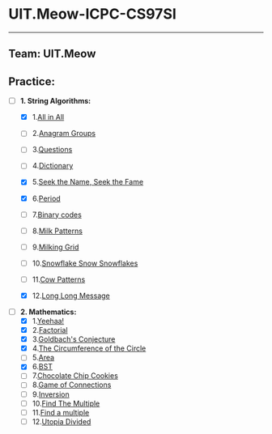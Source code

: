 # UIT.Meow-ICPC-CS97SI
---
## Team: UIT.Meow

## Practice:

- [ ] **1. String Algorithms:**
  - [x] 1.[All in All](http://poj.org/problem?id=1936)
  - [ ] 2.[Anagram Groups](http://poj.org/problem?id=2408)
  - [ ] 3.[Questions](http://poj.org/problem?id=2359)
  - [ ] 4.[Dictionary](http://poj.org/problem?id=1750)
  - [x] 5.[Seek the Name, Seek the Fame](http://poj.org/problem?id=2752)
  - [x] 6.[Period](http://poj.org/problem?id=1961)
  - [ ] 7.[Binary codes](http://poj.org/problem?id=1147)
  - [ ] 8.[Milk Patterns](http://poj.org/problem?id=3261)
  - [ ] 9.[Milking Grid](http://poj.org/problem?id=2185)
  - [ ] 10.[Snowflake Snow Snowflakes](http://poj.org/problem?id=3349)
  - [ ] 11.[Cow Patterns](http://poj.org/problem?id=3167)
  - [x] 12.[Long Long Message](http://poj.org/problem?id=2774)

  
- [ ] **2. Mathematics:**
  - [x] 1.[Yeehaa!](http://poj.org/problem?id=1799)
  - [x] 2.[Factorial](http://poj.org/problem?id=1401)
  - [x] 3.[Goldbach's Conjecture](http://poj.org/problem?id=2262)
  - [x] 4.[The Circumference of the Circle](http://poj.org/problem?id=2242)
  - [ ] 5.[Area](http://poj.org/problem?id=1654)
  - [x] 6.[BST](http://poj.org/problem?id=2309)
  - [ ] 7.[Chocolate Chip Cookies](http://poj.org/problem?id=2693)
  - [ ] 8.[Game of Connections](http://poj.org/problem?id=2084)
  - [ ] 9.[Inversion](http://poj.org/problem?id=2085)
  - [ ] 10.[Find The Multiple](http://poj.org/problem?id=1426)
  - [ ] 11.[Find a multiple](http://poj.org/problem?id=2356)
  - [ ] 12.[Utopia Divided](http://poj.org/problem?id=1148)
